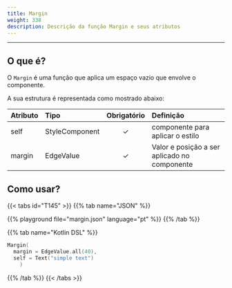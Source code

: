 ```yaml
---
title: Margin
weight: 338
description: Descrição da função Margin e seus atributos
---
```


---


## O que é?
O `Margin` é uma função que aplica um espaço vazio que envolve o componente.

A sua estrutura é representada como mostrado abaixo:

| **Atributo** | **Tipo**                                                       | Obrigatório | **Definição**                                                                                                     |
| :----------- | :------------------------------------------------------------- | :---------: | :---------------------------------------------------------------------------------------------------------------- |
| self   | StyleComponent                                                |      ✓       | componente para aplicar o estilo |
| margin   | EdgeValue                                                |      ✓       | Valor e posição a ser aplicado no componente |


## Como usar?

{{< tabs id="T145" >}}
{{% tab name="JSON" %}}

<!-- json-playground:margin.json
{
  "_beagleComponent_" : "beagle:text",
  "text" : "simple text",
  "style" : {
    "margin" : {
      "all" : {
        "value" : 40.0,
        "type" : "REAL"
      }
    }
  }
}
-->

{{% playground file="margin.json" language="pt" %}}
{{% /tab %}}

{{% tab name="Kotlin DSL" %}}

```kotlin
Margin(
  margin = EdgeValue.all(40),
  self = Text("simple text")
    )
```

{{% /tab %}}
{{< /tabs >}}
